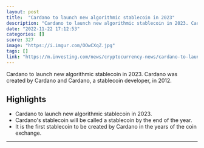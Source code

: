 ```yaml
---
layout: post
title:  "Cardano to launch new algorithmic stablecoin in 2023"
description: "Cardano to launch new algorithmic stablecoin in 2023. Cardano was created by Cardano and Cardano, a stablecoin developer, in 2012."
date: "2022-11-22 17:12:53"
categories: []
score: 327
image: "https://i.imgur.com/OOwCXqZ.jpg"
tags: []
link: "https://m.investing.com/news/cryptocurrency-news/cardano-to-launch-new-algorithmic-stablecoin-in-2023-2949349"
---
```


Cardano to launch new algorithmic stablecoin in 2023. Cardano was created by Cardano and Cardano, a stablecoin developer, in 2012.

## Highlights

- Cardano to launch new algorithmic stablecoin in 2023.
- Cardano's stablecoin will be called a stablecoin by the end of the year.
- It is the first stablecoin to be created by Cardano in the years of the coin exchange.

---
